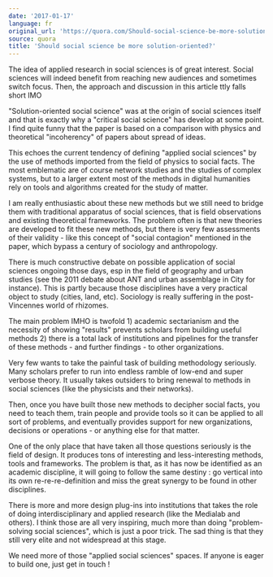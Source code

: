 ```yaml
---
date: '2017-01-17'
language: fr
original_url: 'https://quora.com/Should-social-science-be-more-solution-oriented/answer/Clément-Renaud'
source: quora
title: 'Should social science be more solution-oriented?'
---
```


The idea of applied research in social sciences is of great interest.
Social sciences will indeed benefit from reaching new audiences and
sometimes switch focus. Then, the approach and discussion in this
article ttly falls short IMO

\"Solution-oriented social science\" was at the origin of social
sciences itself and that is exactly why a \"critical social science\"
has develop at some point. I find quite funny that the paper is based on
a comparison with physics and theoretical \"incoherency\" of papers
about spread of ideas.

This echoes the current tendency of defining \"applied social sciences\"
by the use of methods imported from the field of physics to social
facts. The most emblematic are of course network studies and the studies
of complex systems, but to a larger extent most of the methods in
digital humanities rely on tools and algorithms created for the study of
matter.

I am really enthusiastic about these new methods but we still need to
bridge them with traditional apparatus of social sciences, that is field
observations and existing theoretical frameworks. The problem often is
that new theories are developed to fit these new methods, but there is
very few assessments of their validity - like this concept of \"social
contagion\" mentioned in the paper, which bypass a century of sociology
and anthropology.

There is much constructive debate on possible application of social
sciences ongoing those days, esp in the field of geography and urban
studies (see the 2011 debate about ANT and urban assemblage in City for
instance). This is partly because those disciplines have a very
practical object to study (cities, land, etc). Sociology is really
suffering in the post-Vincennes world of rhizomes.

The main problem IMHO is twofold 1) academic sectarianism and the
necessity of showing \"results\" prevents scholars from building useful
methods 2) there is a total lack of institutions and pipelines for the
transfer of these methods - and further findings - to other
organizations.

Very few wants to take the painful task of building methodology
seriously. Many scholars prefer to run into endless ramble of low-end
and super verbose theory. It usually takes outsiders to bring renewal to
methods in social sciences (like the physicists and their networks).

Then, once you have built those new methods to decipher social facts,
you need to teach them, train people and provide tools so it can be
applied to all sort of problems, and eventually provides support for new
organizations, decisions or operations - or anything else for that
matter.

One of the only place that have taken all those questions seriously is
the field of design. It produces tons of interesting and
less-interesting methods, tools and frameworks. The problem is that, as
it has now be identified as an academic discipline, it will going to
follow the same destiny : go vertical into its own re-re-re-definition
and miss the great synergy to be found in other disciplines.

There is more and more design plug-ins into institutions that takes the
role of doing interdisciplinary and applied research (like the Medialab
and others). I think those are all very inspiring, much more than doing
\"problem-solving social sciences\", which is just a poor trick. The sad
thing is that they still very elite and not widespread at this stage.

We need more of those \"applied social sciences\" spaces. If anyone is
eager to build one, just get in touch !
